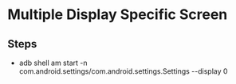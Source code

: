 # Multiple Display Specific Screen

## Steps

* adb shell am start -n com.android.settings/com.android.settings.Settings --display 0

